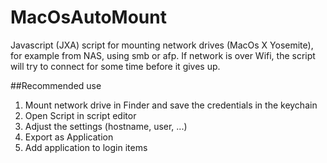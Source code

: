 MacOsAutoMount
==============
Javascript (JXA) script for mounting network drives (MacOs X Yosemite), for example from NAS, using smb or afp. If network is over Wifi, the script will try to connect for some time before it gives up.

##Recommended use
1. Mount network drive in Finder and save the credentials in the keychain
1. Open Script in script editor
1. Adjust the settings (hostname, user, ...)
1. Export as Application
1. Add application to login items
